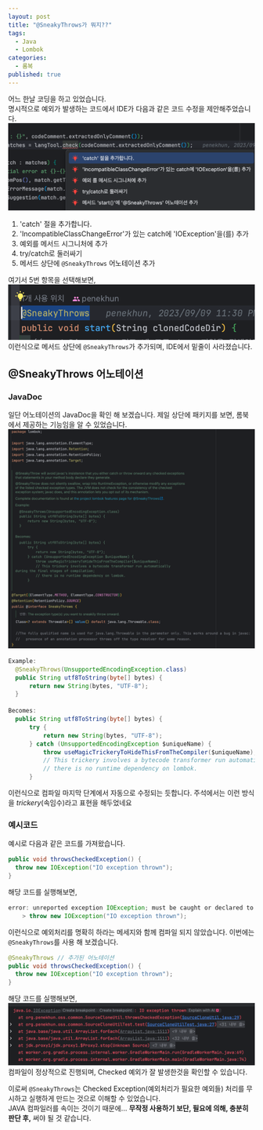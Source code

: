 ```yaml
---
layout: post
title: "@SneakyThrows가 뭐지??"
tags:
  - Java
  - Lombok
categories:
  - 롬복
published: true
---
```


어느 한날 코딩을 하고 있었습니다.  
명시적으로 예외가 발생하는 코드에서 IDE가 다음과 같은 코드 수정을 제안해주었습니다.  
![소스코드](/assets/2023-09-12/code.png)
1. 'catch' 절을 추가합니다.
2. 'IncompatibleClassChangeError'가 있는 catch에 'IOException'을(를) 추가
3. 예외를 메서드 시그니처에 추가
4. try/catch로 둘러싸기
5. 메서드 상단에 `@SneakyThrows` 어노테이션 추가
  
여기서 5번 항목을 선택해보면, 
![](/assets/2023-09-12/code2.png)
이런식으로 메서드 상단에 `@SneakyThrows`가 추가되며, IDE에서 밑줄이 사라졌습니다.  


## @**SneakyThrows** 어노테이션
### JavaDoc
일단 어노테이션의 JavaDoc을 확인 해 보겠습니다. 제일 상단에 패키지를 보면, 롬북에서 제공하는 기능임을 알 수 있었습니다.  
![](/assets/2023-09-12/sneakythrows-docs.png)
    
```java
Example:
  @SneakyThrows(UnsupportedEncodingException.class)
  public String utf8ToString(byte[] bytes) {
      return new String(bytes, "UTF-8");
  }
  
Becomes:
  public String utf8ToString(byte[] bytes) {
      try {
          return new String(bytes, "UTF-8");
      } catch (UnsupportedEncodingException $uniqueName) {
          throw useMagicTrickeryToHideThisFromTheCompiler($uniqueName);
          // This trickery involves a bytecode transformer run automatically during the final stages of compilation;
          // there is no runtime dependency on lombok.
      }
```
이런식으로 컴파일 마지막 단계에서 자동으로 수정되는 듯합니다.
주석에서는 이런 방식을 *trickery*(속임수)라고 표현을 해두었네요

### 예시코드

예시로 다음과 같은 코드를 가져왔습니다.
```java
public void throwsCheckedException() {  
  throw new IOException("IO exception thrown");  
}
```
해당 코드를 실행해보면, 
```java
error: unreported exception IOException; must be caught or declared to be thrown
    > throw new IOException("IO exception thrown");
```
이런식으로 예외처리를 명확히 하라는 메세지와 함께 컴파일 되지 않았습니다. 이번에는 `@SneakyThrows`를 사용 해 보겠습니다. 

```java
@SneakyThrows // 추가된 어노테이션
public void throwsCheckedException() {  
  throw new IOException("IO exception thrown");  
}
```

해당 코드를 실행해보면,  
![](/assets/2023-09-12/err.png)
컴파일이 정상적으로 진행되며, Checked 예외가 잘 발생한것을 확인할 수 있습니다.

이로써 `@SneakyThrows`는 Checked Exception(예외처리가 필요한 예외들) 처리를 무시하고 실행하게 만드는 것으로 이해할 수 있었습니다.  
JAVA 컴파일러를 속이는 것이기 때문에... **무작정 사용하기 보단, 필요에 의해, 충분히 판단 후,** 써야 될 것 같습니다.
